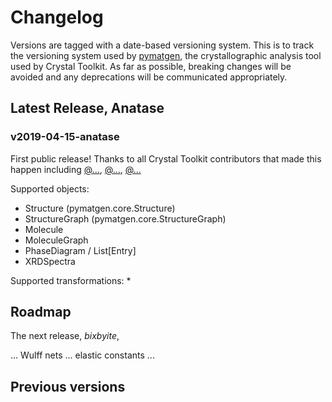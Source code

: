 # Changelog

Versions are tagged with a date-based versioning system. This is to track the versioning
system used by [pymatgen](https://pymatgen.org), the crystallographic analysis tool used
by Crystal Toolkit. As far as possible, breaking changes will be avoided and any
deprecations will be communicated appropriately.

## Latest Release, Anatase

### v2019-04-15-anatase

First public release! Thanks to all Crystal Toolkit contributors that made this
happen including [@...](...), [@...](...), [@...](...)

Supported objects:
* Structure (pymatgen.core.Structure)
* StructureGraph (pymatgen.core.StructureGraph)
* Molecule
* MoleculeGraph
* PhaseDiagram / List[Entry]
* XRDSpectra

Supported transformations:
* 

## Roadmap

The next release, *bixbyite*,

... Wulff nets
... elastic constants
...

## Previous versions